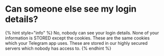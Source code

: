 # Can someone else see my login details?

{% hint style="info" %}
No, nobody can see your login details. None of your information is STORED except the cookies. These are the same cookies which your Telegram app uses. These are stored in our highly secured servers which nobody has access to.
{% endhint %}
